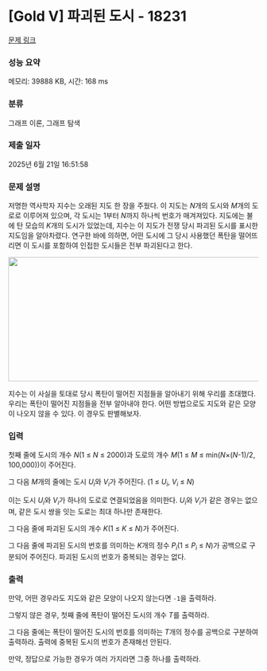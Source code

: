 # [Gold V] 파괴된 도시 - 18231 

[문제 링크](https://www.acmicpc.net/problem/18231) 

### 성능 요약

메모리: 39888 KB, 시간: 168 ms

### 분류

그래프 이론, 그래프 탐색

### 제출 일자

2025년 6월 21일 16:51:58

### 문제 설명

<p>저명한 역사학자 지수는 오래된 지도 한 장을 주웠다. 이 지도는 <em>N</em>개의 도시와 <em>M</em>개의 도로로 이루어져 있으며, 각 도시는 1부터 <em>N</em>까지 하나씩 번호가 매겨져있다. 지도에는 불에 탄 모습의 <em>K</em>개의 도시가 있었는데, 지수는 이 지도가 전쟁 당시 파괴된 도시를 표시한 지도임을 알아차렸다. 연구한 바에 의하면, 어떤 도시에 그 당시 사용했던 폭탄을 떨어뜨리면 이 도시를 포함하여 인접한 도시들은 전부 파괴된다고 한다.</p>

<p style="text-align: center;"><img alt="" src="https://upload.acmicpc.net/4bb444f5-f6ac-411a-9250-19eeb6cdc42c/-/preview/" style="width: 950px; height: 250px;"></p>

<p>지수는 이 사실을 토대로 당시 폭탄이 떨어진 지점들을 알아내기 위해 우리를 초대했다. 우리는 폭탄이 떨어진 지점들을 전부 알아내야 한다. 어떤 방법으로도 지도와 같은 모양이 나오지 않을 수 있다. 이 경우도 판별해보자.</p>

### 입력 

 <p>첫째 줄에 도시의 개수 <em>N</em>(1 ≤ <em>N</em> ≤ 2000)과 도로의 개수 <em>M</em>(1 ≤ <em>M</em> ≤ min(<em>N</em>×(<em>N</em>-1)/2, 100,000))이 주어진다.</p>

<p>그 다음 <em>M</em>개의 줄에는 도시 <em>U<sub>i</sub></em>와 <em>V<sub>i</sub></em>가 주어진다. (1 ≤ <em>U<sub>i</sub></em>, <em>V<sub>i</sub></em> ≤ <em>N</em>)</p>

<p>이는 도시 <em>U<sub>i</sub></em>와 <em>V<sub>i</sub></em>가 하나의 도로로 연결되었음을 의미한다. <em>U<sub>i</sub></em>와 <em>V<sub>i</sub></em>가 같은 경우는 없으며, 같은 도시 쌍을 잇는 도로는 최대 하나만 존재한다.</p>

<p>그 다음 줄에 파괴된 도시의 개수 <em>K</em>(1 ≤ <em>K</em> ≤ <em>N</em>)가 주어진다.</p>

<p>그 다음 줄에 파괴된 도시의 번호를 의미하는 <em>K</em>개의 정수 <em>P<sub>i</sub></em>(1 ≤ <em>P<sub>i</sub></em> ≤ <em>N</em>)가 공백으로 구분되어 주어진다. 파괴된 도시의 번호가 중복되는 경우는 없다.</p>

### 출력 

 <p>만약, 어떤 경우라도 지도와 같은 모양이 나오지 않는다면 <code>-1</code>을 출력하라.</p>

<p>그렇지 않은 경우, 첫째 줄에 폭탄이 떨어진 도시의 개수 <em>T</em>를 출력하라.</p>

<p>그 다음 줄에는 폭탄이 떨어진 도시의 번호를 의미하는 <em>T</em>개의 정수를 공백으로 구분하여 출력하라. 출력에 중복된 도시의 번호가 존재해선 안된다.</p>

<p>만약, 정답으로 가능한 경우가 여러 가지라면 그중 하나를 출력하라.</p>

